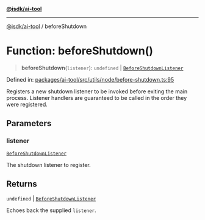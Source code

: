 [**@isdk/ai-tool**](../README.md)

***

[@isdk/ai-tool](../globals.md) / beforeShutdown

# Function: beforeShutdown()

> **beforeShutdown**(`listener`): `undefined` \| [`BeforeShutdownListener`](../type-aliases/BeforeShutdownListener.md)

Defined in: [packages/ai-tool/src/utils/node/before-shutdown.ts:95](https://github.com/isdk/ai-tool.js/blob/b0ee9498dddfa5222989cf00502bb34c601df743/src/utils/node/before-shutdown.ts#L95)

Registers a new shutdown listener to be invoked before exiting
the main process. Listener handlers are guaranteed to be called in the order
they were registered.

## Parameters

### listener

[`BeforeShutdownListener`](../type-aliases/BeforeShutdownListener.md)

The shutdown listener to register.

## Returns

`undefined` \| [`BeforeShutdownListener`](../type-aliases/BeforeShutdownListener.md)

Echoes back the supplied `listener`.
